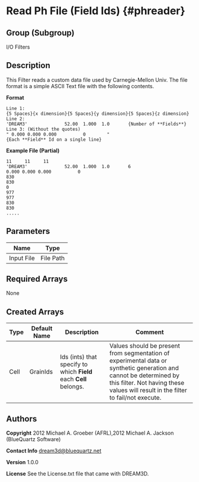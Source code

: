 Read Ph File (**Field** Ids) {#phreader}
======

## Group (Subgroup) ##
I/O Filters


## Description ##
This Filter reads a custom data file used by Carnegie-Mellon Univ. The file format is a simple ASCII Text file with the following contents.

**Format**

    Line 1:
    {5 Spaces}{x dimension}{5 Spaces}{y dimension}{5 Spaces}{z dimension}
    Line 2:
    'DREAM3'              52.00  1.000  1.0       {Number of **Fields**}
    Line 3: (Without the quotes)
    " 0.000 0.000 0.000          0        "
    {Each **Field** Id on a single line}


**Example File (Partial)**

    11     11     11
    'DREAM3'              52.00  1.000  1.0       6
    0.000 0.000 0.000          0        
    830
    830
    0
    977
    977
    830
    830
    .....
    

## Parameters ##

| Name | Type |
|------|------|
| Input File | File Path |

## Required Arrays ##
None

## Created Arrays ##

| Type | Default Name | Description | Comment |
|------|--------------|-------------|---------|
| Cell | GrainIds | Ids (ints) that specify to which **Field** each **Cell** belongs. | Values should be present from segmentation of experimental data or synthetic generation and cannot be determined by this filter. Not having these values will result in the filter to fail/not execute. |



## Authors ##

**Copyright** 2012 Michael A. Groeber (AFRL),2012 Michael A. Jackson (BlueQuartz Software)

**Contact Info** dream3d@bluequartz.net

**Version** 1.0.0

**License**  See the License.txt file that came with DREAM3D.



